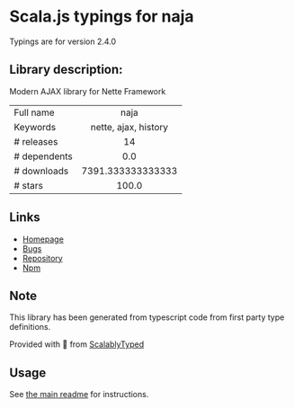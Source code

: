 
# Scala.js typings for naja

Typings are for version 2.4.0

## Library description:
Modern AJAX library for Nette Framework

|                    |                 |
| ------------------ | :-------------: |
| Full name          | naja |
| Keywords           | nette, ajax, history |
| # releases         | 14 |
| # dependents       | 0.0 |
| # downloads        | 7391.333333333333 |
| # stars            | 100.0 |

## Links
- [Homepage](https://naja.js.org)
- [Bugs](https://github.com/naja-js/naja/issues)
- [Repository](https://github.com/naja-js/naja)
- [Npm](https://www.npmjs.com/package/naja)
    


## Note
This library has been generated from typescript code from first party type definitions.

Provided with :purple_heart: from [ScalablyTyped](https://github.com/oyvindberg/ScalablyTyped)

## Usage
See [the main readme](../../readme.md) for instructions.


